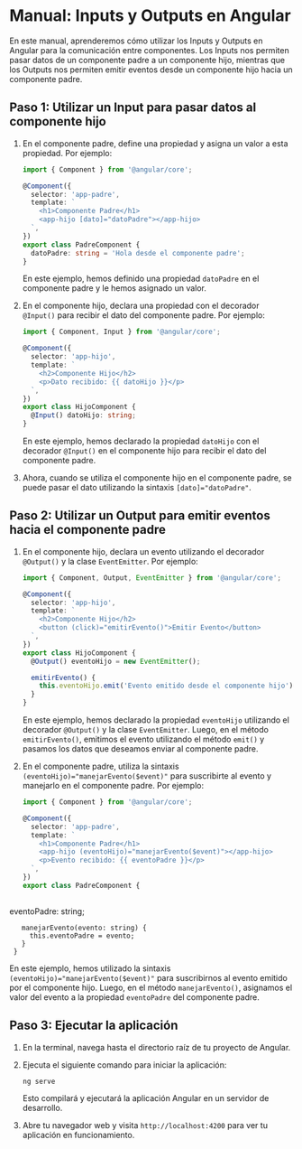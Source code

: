 # Manual: Inputs y Outputs en Angular

En este manual, aprenderemos cómo utilizar los Inputs y Outputs en Angular para la comunicación entre componentes. Los Inputs nos permiten pasar datos de un componente padre a un componente hijo, mientras que los Outputs nos permiten emitir eventos desde un componente hijo hacia un componente padre.

## Paso 1: Utilizar un Input para pasar datos al componente hijo

1. En el componente padre, define una propiedad y asigna un valor a esta propiedad. Por ejemplo:

   ```typescript
   import { Component } from '@angular/core';

   @Component({
     selector: 'app-padre',
     template: `
       <h1>Componente Padre</h1>
       <app-hijo [dato]="datoPadre"></app-hijo>
     `,
   })
   export class PadreComponent {
     datoPadre: string = 'Hola desde el componente padre';
   }
   ```

   En este ejemplo, hemos definido una propiedad `datoPadre` en el componente padre y le hemos asignado un valor.

2. En el componente hijo, declara una propiedad con el decorador `@Input()` para recibir el dato del componente padre. Por ejemplo:

   ```typescript
   import { Component, Input } from '@angular/core';

   @Component({
     selector: 'app-hijo',
     template: `
       <h2>Componente Hijo</h2>
       <p>Dato recibido: {{ datoHijo }}</p>
     `,
   })
   export class HijoComponent {
     @Input() datoHijo: string;
   }
   ```

   En este ejemplo, hemos declarado la propiedad `datoHijo` con el decorador `@Input()` en el componente hijo para recibir el dato del componente padre.

3. Ahora, cuando se utiliza el componente hijo en el componente padre, se puede pasar el dato utilizando la sintaxis `[dato]="datoPadre"`.

## Paso 2: Utilizar un Output para emitir eventos hacia el componente padre

1. En el componente hijo, declara un evento utilizando el decorador `@Output()` y la clase `EventEmitter`. Por ejemplo:

   ```typescript
   import { Component, Output, EventEmitter } from '@angular/core';

   @Component({
     selector: 'app-hijo',
     template: `
       <h2>Componente Hijo</h2>
       <button (click)="emitirEvento()">Emitir Evento</button>
     `,
   })
   export class HijoComponent {
     @Output() eventoHijo = new EventEmitter();

     emitirEvento() {
       this.eventoHijo.emit('Evento emitido desde el componente hijo');
     }
   }
   ```

   En este ejemplo, hemos declarado la propiedad `eventoHijo` utilizando el decorador `@Output()` y la clase `EventEmitter`. Luego, en el método `emitirEvento()`, emitimos el evento utilizando el método `emit()` y pasamos los datos que deseamos enviar al componente padre.

2. En el componente padre, utiliza la sintaxis `(eventoHijo)="manejarEvento($event)"` para suscribirte al evento y manejarlo en el componente padre. Por ejemplo:

   ```typescript
   import { Component } from '@angular/core';

   @Component({
     selector: 'app-padre',
     template: `
       <h1>Componente Padre</h1>
       <app-hijo (eventoHijo)="manejarEvento($event)"></app-hijo>
       <p>Evento recibido: {{ eventoPadre }}</p>
     `,
   })
   export class PadreComponent {
    

 eventoPadre: string;
  ```
     manejarEvento(evento: string) {
       this.eventoPadre = evento;
     }
   }
   ```

   En este ejemplo, hemos utilizado la sintaxis `(eventoHijo)="manejarEvento($event)"` para suscribirnos al evento emitido por el componente hijo. Luego, en el método `manejarEvento()`, asignamos el valor del evento a la propiedad `eventoPadre` del componente padre.

## Paso 3: Ejecutar la aplicación

1. En la terminal, navega hasta el directorio raíz de tu proyecto de Angular.
2. Ejecuta el siguiente comando para iniciar la aplicación:

   ```
   ng serve
   ```

   Esto compilará y ejecutará la aplicación Angular en un servidor de desarrollo.

3. Abre tu navegador web y visita `http://localhost:4200` para ver tu aplicación en funcionamiento.
